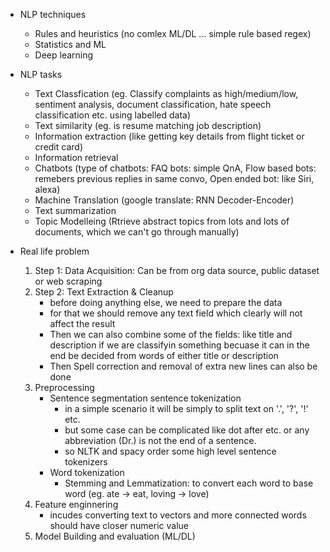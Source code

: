 - NLP techniques
    - Rules and heuristics (no comlex ML/DL ... simple rule based regex)
    - Statistics and ML
    - Deep learning

- NLP tasks
    - Text Classfication (eg. Classify complaints as high/medium/low, sentiment analysis, document classification, hate speech classification etc. using labelled data)
    - Text similarity (eg. is resume matching job description)
    - Information extraction (like getting key details from flight ticket or credit card)
    - Information retrieval
    - Chatbots (type of chatbots: FAQ bots: simple QnA, Flow based bots: remebers previous replies in same convo, Open ended bot: like Siri, alexa)
    - Machine Translation (google translate: RNN Decoder-Encoder)
    - Text summarization
    - Topic Modelleing (Rtrieve abstract topics from lots and lots of documents, which we can't go through manually)

- Real life problem
    1. Step 1: Data Acquisition: Can be from org data source, public dataset or web scraping
    2. Step 2: Text Extraction & Cleanup
        - before doing anything else, we need to prepare the data
        - for that we should remove any text field which clearly will not affect the result
        - Then we can also combine some of the fields: like title and description if we are classifyin something becuase it can in the end be decided from words of either title or description
        - Then Spell correction and removal of extra new lines can also be done
    3. Preprocessing
        - Sentence segmentation sentence tokenization
            - in a simple scenario it will be simply to split text on '.', '?', '!' etc.
            - but some case can be complicated like dot after etc. or any abbreviation (Dr.) is not the end of a sentence.
            - so NLTK and spacy order some high level sentence tokenizers
        - Word tokenization
            - Stemming and Lemmatization: to convert each word to base word (eg. ate -> eat, loving -> love)
    4. Feature enginnering
        - incudes converting text to vectors and more connected words should have closer numeric value
    5. Model Building and evaluation (ML/DL)
